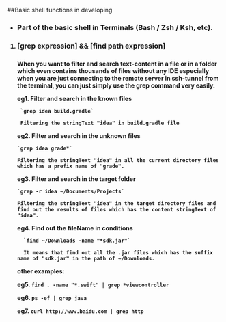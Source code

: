 ##Basic shell functions in developing 
* <B><H3>Part of the basic shell in Terminals (Bash / Zsh / Ksh, etc). <H3><B>
   
 1. <h3> [grep expression] && [find path expression]<h3>
	 <h4>When you want to filter and search text-content in a file or in a folder which even contains thousands of files without any IDE especially when you are just connecting to the remote server in ssh-tunnel from the terminal, you can just simply use the grep command very easily.

	 eg1. Filter and search in the known files
		  
		 `grep idea build.gradle` 
		 
		 Filtering the stringText "idea" in build.gradle file
		 
	 eg2. Filter and search in the unknown files
    
        `grep idea grade*` 
        
        Filtering the stringText "idea" in all the current directory files which has a prefix name of "grade".
        

	 eg3. Filter and search in the target folder
	 
        `grep -r idea ~/Documents/Projects` 
        
        Filtering the stringText "idea" in the target directory files and find out the results of files which has the content stringText of "idea".
        
     eg4. Find out the fileName in conditions
     
     	  `find ~/Downloads -name "*sdk.jar"` 
     	  
     	  It means that find out all the .jar files which has the suffix name of "sdk.jar" in the path of ~/Downloads.
        
        
     other examples:
     
     eg5. `find . -name "*.swift" | grep *viewcontroller` 
     
     eg6. `ps -ef | grep java` 
     
     eg7. `curl http://www.baidu.com | grep http` <h4>
     
     
     
     


